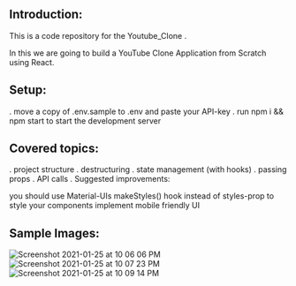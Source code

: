 ## Introduction:

This is a code repository for the Youtube_Clone .

In this  we are going to build a YouTube Clone Application from Scratch using React. 

## Setup:

. move a copy of .env.sample to .env and paste your API-key
. run npm i && npm start to start the development server

## Covered topics:

. project structure
. destructuring
. state management (with hooks)
. passing props
. API calls
. Suggested improvements:

you should use Material-UIs makeStyles() hook instead of styles-prop to style your components
implement mobile friendly UI

## Sample Images:

![Screenshot 2021-01-25 at 10 06 06 PM](https://user-images.githubusercontent.com/40279793/105760767-3f70bf80-5f78-11eb-86ee-4511dd430c28.png)
![Screenshot 2021-01-25 at 10 07 23 PM](https://user-images.githubusercontent.com/40279793/105760792-4566a080-5f78-11eb-9fd8-e839a08df2b9.png)
![Screenshot 2021-01-25 at 10 09 14 PM](https://user-images.githubusercontent.com/40279793/105760850-544d5300-5f78-11eb-94eb-c84ead48a894.png)

